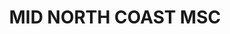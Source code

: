 ---
lastmod: '2025-04-06T06:05:20+00:00'
latitude: -31.4352
layout: suburb
longitude: 152.917
postcode: '2442'
state: NSW
title: MID NORTH COAST MSC
url: /nsw/mid-north-coast-msc/
---